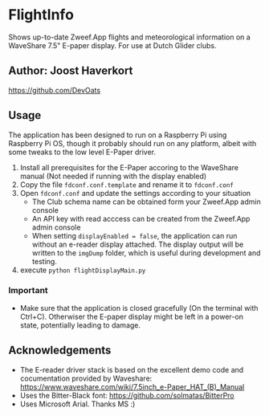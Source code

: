 # FlightInfo

Shows up-to-date Zweef.App flights and meteorological information on a WaveShare 7.5" E-paper display. For use at Dutch Glider clubs.

## Author: Joost Haverkort
https://github.com/DevOats

## Usage
The application has been designed to run on a Raspberry Pi using Raspberry Pi OS, though it probably should run on any platform, albeit with some tweaks to the low level E-Paper driver.

1. Install all prerequisites for the E-Paper accoring to the WaveShare manual (Not needed if running with the display enabled)
1. Copy the file `fdconf.conf.template` and rename it to `fdconf.conf`
1. Open `fdconf.conf` and update the settings according to your situation
   - The Club schema name can be obtained form your Zweef.App admin console
   - An API key with read acccess can be created from the Zweef.App admin console
   - When setting `displayEnabled = false`, the application can run without an e-reader display attached. The display output will be written to the `imgDump` folder, which is useful during development and testing.
1. execute `python flightDisplayMain.py`

### Important
- Make sure that the application is closed gracefully (On the terminal with Ctrl+C). Otherwiser the E-paper display might be left in a power-on state, potentially leading to damage.

## Acknowledgements
- The E-reader driver stack is based on the excellent demo code and cocumentation provided by Waveshare: https://www.waveshare.com/wiki/7.5inch_e-Paper_HAT_(B)_Manual
- Uses the Bitter-Black font: https://github.com/solmatas/BitterPro
- Uses Microsoft Arial. Thanks MS :)
